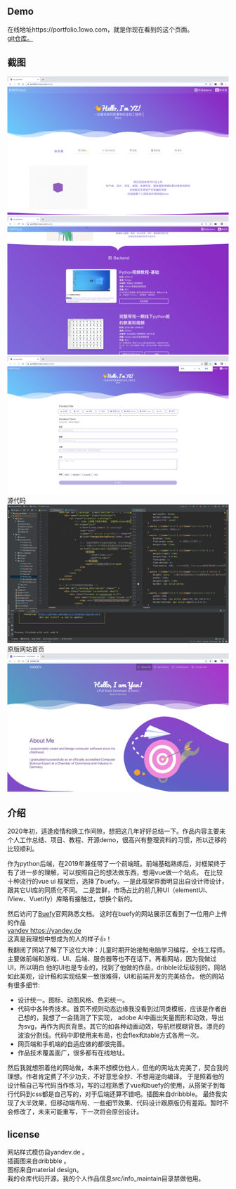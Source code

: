 ## Demo
在线地址https://portfolio.1owo.com，就是你现在看到的这个页面。  
<a href="https://gitee.com/canaan_ge/my_portfolio" target="_blank">git仓库。</a>

## 截图
![](./images/1.png)
![](./images/2.png)
![](./images/3.png)
源代码  
![](./images/4code.png)
原版网站首页  
![](./images/origin1.png)

## 介绍
2020年初，适逢疫情和换工作间隙，想把这几年好好总结一下。作品内容主要来个人工作总结、项目、教程、开源demo，很高兴有整理资料的习惯，所以迁移的比较顺利。

作为python后端，在2019年兼任带了一个前端班。前端基础熟练后，对框架终于有了进一步的理解，可以按照自己的想法做东西，想用vue做一个站点。
在比较十种流行的vue ui 框架后，选择了buefy。一是此框架界面明显出自设计师设计，跟其它UI库的同质化不同。
二是尝鲜，市场占比的前几种UI（elementUI、IView、Vuetify）库略有接触过，想换个新的。  

然后访问了<a href="https://buefy.org/" target="_blank">Buefy</a>官网熟悉文档。
这时在buefy的网站展示区看到了一位用户上传的作品  
<a href="https://yandev.de" target="_blank">yandev https://yandev.de</a>  
这真是我理想中想成为的人的样子👍！  
我翻阅了网站了解了下这位大神：儿童时期开始接触电脑学习编程，全栈工程师。主要做前端和游戏、UI、后端、服务器等也不在话下。再看网站，因为我做过UI，所以明白
他的UI也是专业的，找到了他做的作品，dribble论坛级别的。网站如此美观，设计稿和实现结果一致很难得，UI和前端开发的完美结合。
他的网站有很多细节:  
- 设计统一。图标、动图风格、色彩统一。
- 代码中各种秀技术。首页不规则动态边缘我没看到过同类模板，应该是作者自己想的，我想了一会猜测了下实现，
adobe AI中画出矢量图形和动效，导出为svg，再作为网页背景。其它的如各种动画动效，导航栏模糊背景。漂亮的波浪分割线。代码中即使用来布局，也会flex和table方式各用一次。
- 网页端和手机端的自适应做的都很完善。
- 作品技术覆盖面广，很多都有在线地址。

然后我就想照着他的网站做，本来不想模仿他人，但他的网站太完美了，契合我的理想。作者肯定费了不少功夫，不好意思全抄、不想用逆向编译。
于是照着他的设计稿自己写代码当作练习，写的过程熟悉了vue和buefy的使用，从搭架子到每行代码到css都是自己写的，对于后端还算不错吧。插图来自dribbble。
最终我实现了大半效果，但移动端布局、一些细节效果、代码设计跟原版仍有差距。暂时不会修改了，未来可能重写，下一次将会原创设计。


## license
网站样式模仿自yandev.de 。  
插画图来自dribbble 。  
图标来自material design。  
我的仓库代码开源。我的个人作品信息src/info_maintain目录禁做他用。  

